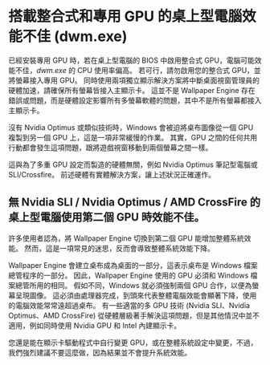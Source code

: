 # 搭載整合式和專用 GPU 的桌上型電腦效能不佳 (dwm.exe)

已經安裝專用 GPU 時，若在桌上型電腦的 BIOS 中啟用整合式 GPU，電腦可能效能不佳，*dwm.exe* 的 CPU 使用率偏高。 若可行，請勿啟用您的整合式 GPU，並將螢幕接入專用 GPU。 同時使用兩項獨立顯示解決方案將中斷桌面視窗管理員的硬體加速，請確保所有螢幕皆接入主顯示卡。 這並不是 Wallpaper Engine 存在錯誤或問題，而是硬體設定影響所有多螢幕軟體的問題，其中不是所有螢幕都接入主顯示卡。

沒有 Nvidia Optimus 或類似技術時，Windows 會被迫將桌布圖像從一個 GPU 複製到另一個 GPU 上，這是一項非常緩慢的作業。 其實，GPU 之間的任何共用行動都會發生這項問題，跟將遊戲視窗移動到兩個螢幕之間一樣。

這與為了多重 GPU 設定而製造的硬體無關，例如 Nvidia Optimus 筆記型電腦或 SLI/Crossfire。 前述硬體有實體解決方案，讓上述狀況正確運作。

## 無 Nvidia SLI / Nvidia Optimus / AMD CrossFire 的桌上型電腦使用第二個 GPU 時效能不佳。

許多使用者認為，將 Wallpaper Engine 切換到第二個 GPU 能增加整體系統效能。 然而，這是一項常見的迷思，反而會導致整體系統效能下降。

Wallpaper Engine 會建立桌布成為桌面的一部分，這表示桌布是 Windows 檔案總管程序的一部分。 因此，Wallpaper Engine 使用的 GPU 必須和 Windows 檔案總管所用的相同。 假如不同，Windows 就必須強制兩個 GPU 合作，以便為螢幕呈現圖像。 這必須由處理器完成，到頭來代表整體電腦效能會顯著下降，使用的電腦效能常常遠超過桌布。 有一些適當的多 GPU 技術 (Nvidia SLI、Nvidia Optimus、AMD CrossFire) 從硬體層級著手解決這項問題，但是其他情況中並不適用，例如同時使用 Nvidia GPU 和 Intel 內建顯示卡。

您還是能在顯示卡驅動程式中自行變更 GPU，或在整體系統設定中變更，不過，我們強烈建議不要這麼做，因為結果並不會提升系統效能。